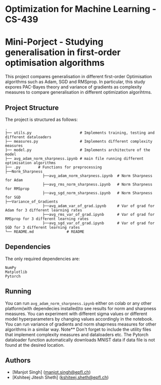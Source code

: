 # Optimization for Machine Learning - CS-439 
# Mini-Porject - Studying generalisation in first-order optimisation algorithms

This project compares generalisation in different first-order Optimisation algorithms such as Adam, SGD and RMSprop. 
In particular, this study expores PAC-Bayes theory and variance of gradients as complexity measures to compare generalisation in different optimization algorihtms.

## Project Structure

The project is structured as follows:

    .
    ├── utils.py                      # Implements training, testing and different dataloaders
    ├── measures.py                   # Implements different complexity measures
    ├── model.py                      # Implements architecture of the model
    ├── avg_adam_norm_sharpness.ipynb # main file running different optimisation algorithms
    ├── .py        # Functions for preprocessing
    ├──Norm_Sharpness
                     ├──avg_adam_norm_sharpness.ipynb  # Norm Sharpness for Adam
                     ├──avg_rms_norm_sharpness.ipynb   # Norm Sharpness for RMSprop
                     ├──avg_sgd_norm_sharpness.ipynb   # Norm Sharpness for SGD
    ├──Variance_of_Gradients
                     ├──avg_adam_var_of_grad.ipynb     # Var of grad for Adam for 3 different learning rates
                     ├──avg_rms_var_of_grad.ipynb      # Var of grad for RMSprop for 3 different learning rates
                     ├──avg_sgd_var_of_grad.ipynb      # Var of grad for SGD for 3 different learning rates           
    └── README.md               # README

## Dependencies

The only required dependencies are:

```
NumPy
Matplotlib
Pytorch
```

## Running

You can run `avg_adam_norm_sharpness.ipynb` either on colab or any other platform(with dependecies installed)to see results for norm and sharpness measures. You can experiment with different sigma values or different model hyperparameters by changing values accordingly in the notebook. 
You can run variance of gradients and norm shaprness measures for other algorithms in a similar way. 
Note** Don't forget to include the utility files that implement complexity measures and dataloaders etc. 
The Pytorch dataloader function automatically downloads MNIST data if data file is not found at the desired location.

## Authors

* [Manjot Singh] (manjot.singh@epfl.ch)
* [Kshiteej Jitesh Sheth] (kshiteej.sheth@epfl.ch)
